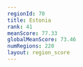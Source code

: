 ```yaml
---
regionId: 70
title: Estonia
rank: 41
meanScore: 77.33
globalMeanScore: 73.46
numRegions: 220
layout: region_score
---
```

